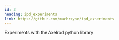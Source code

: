 ```yaml
---
id: 3
heading: ipd_experiments
link: https://github.com/macbrayne/ipd_experiments
---
```

Experiments with the Axelrod python library
